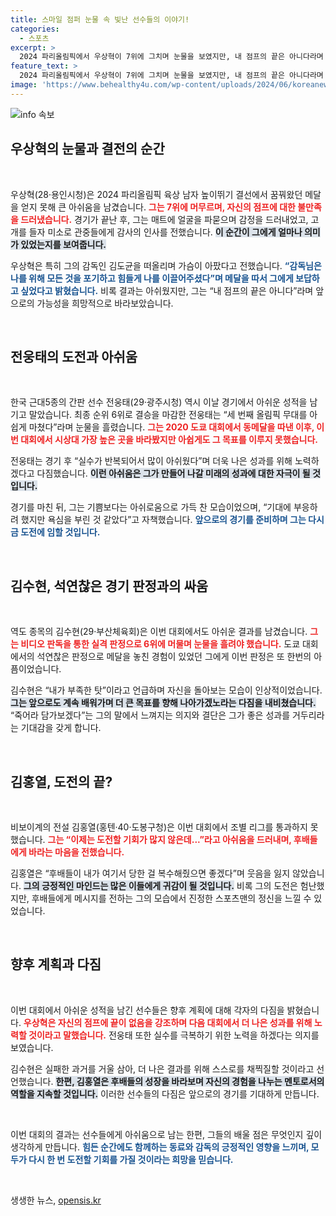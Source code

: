 ```yaml
---
title: 스마일 점퍼 눈물 속 빛난 선수들의 이야기!
categories:
  - 스포츠
excerpt: >
  2024 파리올림픽에서 우상혁이 7위에 그치며 눈물을 보였지만, 내 점프의 끝은 아니다라며 희망을 잃지 않았다. 한국 육상 최초로 올림픽 결선에 두 번 오른 그와 아쉬움을 겪은 전웅태, 김수현의 이야기!
feature_text: >
  2024 파리올림픽에서 우상혁이 7위에 그치며 눈물을 보였지만, 내 점프의 끝은 아니다라며 희망을 잃지 않았다. 한국 육상 최초로 올림픽 결선에 두 번 오른 그와 아쉬움을 겪은 전웅태, 김수현의 이야기!
image: 'https://www.behealthy4u.com/wp-content/uploads/2024/06/koreanews.jpg'
---
```


<p><img src="https://www.behealthy4u.com/wp-content/uploads/2024/06/koreanews.jpg" alt="info 속보" /></p>

<h2 data-ke-size="size26">우상혁의 눈물과 결전의 순간</h2>

<p data-ke-size="size16">&nbsp;</p>

<p>우상혁(28·용인시청)은 2024 파리올림픽 육상 남자 높이뛰기 결선에서 꿈꿔왔던 메달을 얻지 못해 큰 아쉬움을 남겼습니다. <b><span style="color: #ee2323;">그는 7위에 머무르며, 자신의 점프에 대한 불만족을 드러냈습니다.</span></b> 경기가 끝난 후, 그는 매트에 얼굴을 파묻으며 감정을 드러내었고, 고개를 들자 미소로 관중들에게 감사의 인사를 전했습니다. <b><span style="background-color: #21538527;">이 순간이 그에게 얼마나 의미가 있었는지를 보여줍니다.</span></b></p>

<p>우상혁은 특히 그의 감독인 김도균을 떠올리며 가슴이 아팠다고 전했습니다.  <b><span style="color: #1a5490;">“감독님은 나를 위해 모든 것을 포기하고 힘들게 나를 이끌어주셨다”며 메달을 따서 그에게 보답하고 싶었다고 밝혔습니다.</span></b> 비록 결과는 아쉬웠지만, 그는 “내 점프의 끝은 아니다”라며 앞으로의 가능성을 희망적으로 바라보았습니다.</p>

<p data-ke-size="size16">&nbsp;</p>

<h2 data-ke-size="size26">전웅태의 도전과 아쉬움</h2>

<p data-ke-size="size16">&nbsp;</p>

<p>한국 근대5종의 간판 선수 전웅태(29·광주시청) 역시 이날 경기에서 아쉬운 성적을 남기고 말았습니다. 최종 순위 6위로 결승을 마감한 전웅태는 “세 번째 올림픽 무대를 아쉽게 마쳤다”라며 눈물을 흘렸습니다. <b><span style="color: #ee2323;">그는 2020 도쿄 대회에서 동메달을 따낸 이후, 이번 대회에서 시상대 가장 높은 곳을 바라봤지만 아쉽게도 그 목표를 이루지 못했습니다.</span></b></p>

<p>전웅태는 경기 후 “실수가 반복되어서 많이 아쉬웠다”며 더욱 나은 성과를 위해 노력하겠다고 다짐했습니다. <b><span style="background-color: #21538527;">이런 아쉬움은 그가 만들어 나갈 미래의 성과에 대한 자극이 될 것입니다.</span></b> </p>

<p>경기를 마친 뒤, 그는 기쁨보다는 아쉬로움으로 가득 찬 모습이었으며, “기대에 부응하려 했지만 욕심을 부린 것 같았다”고 자책했습니다. <b><span style="color: #1a5490;">앞으로의 경기를 준비하며 그는 다시금 도전에 임할 것입니다.</span></b></p>

<p data-ke-size="size16">&nbsp;</p>

<h2 data-ke-size="size26">김수현, 석연찮은 경기 판정과의 싸움</h2>

<p data-ke-size="size16">&nbsp;</p>

<p>역도 종목의 김수현(29·부산체육회)은 이번 대회에서도 아쉬운 결과를 남겼습니다. <b><span style="color: #ee2323;">그는 비디오 판독을 통한 실격 판정으로 6위에 머물며 눈물을 흘려야 했습니다.</span></b> 도쿄 대회에서의 석연찮은 판정으로 메달을 놓친 경험이 있었던 그에게 이번 판정은 또 한번의 아픔이었습니다. </p>

<p>김수현은 “내가 부족한 탓”이라고 언급하며 자신을 돌아보는 모습이 인상적이었습니다. <b><span style="background-color: #21538527;">그는 앞으로도 계속 배워가며 더 큰 목표를 향해 나아가겠노라는 다짐을 내비쳤습니다.</span></b> “죽어라 담가보겠다”는 그의 말에서 느껴지는 의지와 결단은 그가 좋은 성과를 거두리라는 기대감을 갖게 합니다. </p>

<p data-ke-size="size16">&nbsp;</p>

<h2 data-ke-size="size26">김홍열, 도전의 끝?</h2>

<p data-ke-size="size16">&nbsp;</p>

<p>비보이계의 전설 김홍열(홍텐·40·도봉구청)은 이번 대회에서 조별 리그를 통과하지 못했습니다. <b><span style="color: #ee2323;">그는 “이제는 도전할 기회가 많지 않은데...”라고 아쉬움을 드러내며, 후배들에게 바라는 마음을 전했습니다.</span></b> </p>

<p>김홍열은 “후배들이 내가 여기서 당한 걸 복수해줬으면 좋겠다”며 웃음을 잃지 않았습니다. <b><span style="background-color: #21538527;">그의 긍정적인 마인드는 많은 이들에게 귀감이 될 것입니다.</span></b> 비록 그의 도전은 험난했지만, 후배들에게 메시지를 전하는 그의 모습에서 진정한 스포츠맨의 정신을 느낄 수 있었습니다. </p>

<p data-ke-size="size16">&nbsp;</p>

<h2 data-ke-size="size26">향후 계획과 다짐</h2>

<p data-ke-size="size16">&nbsp;</p>

<p>이번 대회에서 아쉬운 성적을 남긴 선수들은 향후 계획에 대해 각자의 다짐을 밝혔습니다. <b><span style="color: #ee2323;">우상혁은 자신의 점프에 끝이 없음을 강조하며 다음 대회에서 더 나은 성과를 위해 노력할 것이라고 말했습니다.</span></b> 전웅태 또한 실수를 극복하기 위한 노력을 하겠다는 의지를 보였습니다. </p>

<p>김수현은 실패한 과거를 거울 삼아, 더 나은 결과를 위해 스스로를 채찍질할 것이라고 선언했습니다. <b><span style="background-color: #21538527;">한편, 김홍열은 후배들의 성장을 바라보며 자신의 경험을 나누는 멘토로서의 역할을 지속할 것입니다.</span></b> 이러한 선수들의 다짐은 앞으로의 경기를 기대하게 만듭니다. </p>

<p data-ke-size="size16">&nbsp;</p>

<p>이번 대회의 결과는 선수들에게 아쉬움으로 남는 한편, 그들의 배울 점은 무엇인지 깊이 생각하게 만듭니다. <b><span style="color: #1a5490;">힘든 순간에도 함께하는 동료와 감독의 긍정적인 영향을 느끼며, 모두가 다시 한 번 도전할 기회를 가질 것이라는 희망을 믿습니다.</span></b></p>

<p data-ke-size="size16">&nbsp;</p>
생생한 뉴스, <a href="https://opensis.kr" rel="dofollow">opensis.kr</a>


